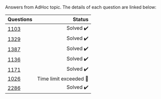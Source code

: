 Answers from AdHoc topic. The details of each question are linked below:

| Questions | Status                              |
|-----------|-----------------------------------------------------------------------------------------------:| 
| [1103](https://www.beecrowd.com.br/judge/en/problems/view/1103)      | Solved :heavy_check_mark:           |
| [1329](https://www.beecrowd.com.br/judge/en/problems/view/1329)      | Solved :heavy_check_mark:           |
| [1387](https://www.beecrowd.com.br/judge/en/problems/view/1387)      | Solved :heavy_check_mark:           |
| [1136](https://www.beecrowd.com.br/judge/en/problems/view/1136)      | Solved :heavy_check_mark:           |
| [1171](https://www.beecrowd.com.br/judge/en/problems/view/1171)      | Solved :heavy_check_mark:           |
| [1026](https://www.beecrowd.com.br/judge/en/problems/view/1026)      | Time limit exceeded :radio_button:        |
| [2286](https://www.beecrowd.com.br/judge/en/problems/view/2286)      | Solved :heavy_check_mark:       |

